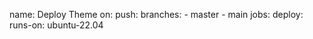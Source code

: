 name: Deploy Theme
on:
  push:
    branches:
      - master
      - main
jobs:
  deploy:
    runs-on: ubuntu-22.04
    
